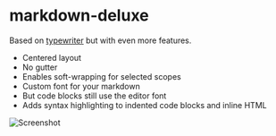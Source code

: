 # markdown-deluxe

Based on [typewriter](https://atom.io/packages/typewriter) but with even more features.

* Centered layout
* No gutter
* Enables soft-wrapping for selected scopes
* Custom font for your markdown
* But code blocks still use the editor font
* Adds syntax highlighting to indented code blocks and inline HTML

![Screenshot](https://cdn.rawgit.com/arood/markdown-deluxe/master/markdown-deluxe.png)
